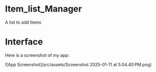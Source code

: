 # Item_list_Manager
A list to add Items


# Interface

Here is a screenshot of my app:

![App Screenshot](src/assets/Screenshot 2025-01-11 at 5.04.40 PM.png)